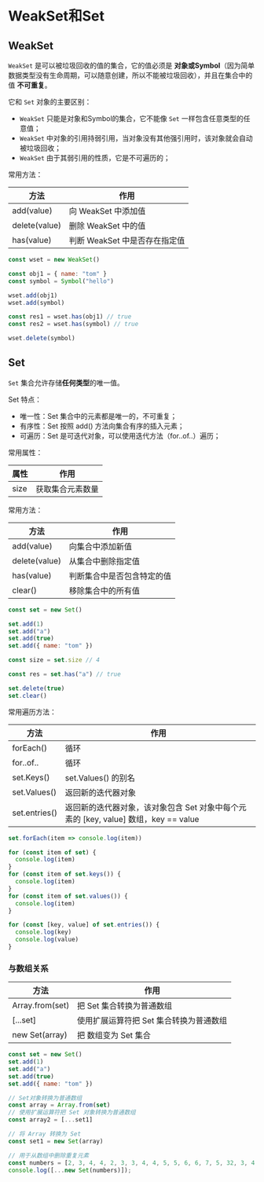 # WeakSet和Set

## WeakSet

`WeakSet` 是可以被垃圾回收的值的集合，它的值必须是 **对象或Symbol**（因为简单数据类型没有生命周期，可以随意创建，所以不能被垃圾回收），并且在集合中的值 **不可重复**。

它和 `Set` 对象的主要区别：

- `WeakSet` 只能是对象和Symbol的集合，它不能像 `Set` 一样包含任意类型的任意值；
- `WeakSet` 中对象的引用持弱引用，当对象没有其他强引用时，该对象就会自动被垃圾回收；
- `WeakSet` 由于其弱引用的性质，它是不可遍历的；

常用方法：

| 方法          | 作用                          |
| ------------- | ----------------------------- |
| add(value)    | 向 WeakSet 中添加值           |
| delete(value) | 删除 WeakSet 中的值           |
| has(value)    | 判断 WeakSet 中是否存在指定值 |

```js
const wset = new WeakSet()

const obj1 = { name: "tom" }
const symbol = Symbol("hello")

wset.add(obj1)
wset.add(symbol)

const res1 = wset.has(obj1) // true
const res2 = wset.has(symbol) // true

wset.delete(symbol)
```



## Set

`Set` 集合允许存储**任何类型**的唯一值。

Set 特点：

- 唯一性：Set 集合中的元素都是唯一的，不可重复；
- 有序性：Set 按照 add() 方法向集合有序的插入元素；
- 可遍历：Set 是可迭代对象，可以使用迭代方法（for..of..）遍历；

常用属性：

| 属性 | 作用             |
| ---- | ---------------- |
| size | 获取集合元素数量 |

常用方法：

| 方法          | 作用                       |
| ------------- | -------------------------- |
| add(value)    | 向集合中添加新值           |
| delete(value) | 从集合中删除指定值         |
| has(value)    | 判断集合中是否包含特定的值 |
| clear()       | 移除集合中的所有值         |

```js
const set = new Set()

set.add(1)
set.add("a")
set.add(true)
set.add({ name: "tom" })

const size = set.size // 4

const res = set.has("a") // true

set.delete(true)
set.clear()
```

常用遍历方法：

| 方法          | 作用                                                         |
| ------------- | ------------------------------------------------------------ |
| forEach()     | 循环                                                         |
| for..of..     | 循环                                                         |
| set.Keys()    | set.Values() 的别名                                          |
| set.Values()  | 返回新的迭代器对象                                           |
| set.entries() | 返回新的迭代器对象，该对象包含 Set 对象中每个元素的 [key, value] 数组，key == value |

```js
set.forEach(item => console.log(item))

for (const item of set) {
  console.log(item)
}
for (const item of set.keys()) {
  console.log(item)
}
for (const item of set.values()) {
  console.log(item)
}

for (const [key, value] of set.entries()) {
  console.log(key)
  console.log(value)
}
```



### 与数组关系

| 方法            | 作用                                    |
| --------------- | --------------------------------------- |
| Array.from(set) | 把 Set 集合转换为普通数组               |
| [...set]        | 使用扩展运算符把 Set 集合转换为普通数组 |
| new Set(array)  | 把 数组变为 Set 集合                    |

```js
const set = new Set()
set.add(1)
set.add("a")
set.add(true)
set.add({ name: "tom" })

// Set对象转换为普通数组
const array = Array.from(set)
// 使用扩展运算符把 Set 对象转换为普通数组
const array2 = [...set1]

// 将 Array 转换为 Set
const set1 = new Set(array)

// 用于从数组中删除重复元素
const numbers = [2, 3, 4, 4, 2, 3, 3, 4, 4, 5, 5, 6, 6, 7, 5, 32, 3, 4, 5];
console.log([...new Set(numbers)]);
```

